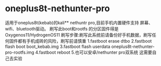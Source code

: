 # oneplus8t-nethunter-pro
适用于oneplus8t(kebab)的kali** nethuntr pro,目前手机内置硬件支持 屏幕、wifi、bluetooth驱动。
刷写此boot和rootfs 的分区固件得是Oxygenos11/HydrogenOS11
刷写步骤:刷写此系统前请备份好手机数据，刷写任何固件都有手机成砖的风险，刷写前请慎重
1.fastboot erase dtbo
2.fastboot flash boot boot_kebab.img
3.fastboot flash userdata oneplus8t-nethunter-pro-rootfs.img
4.fastboot reboot
5.也可以安卓/nethunter pro双系统 这需要自己去实验
